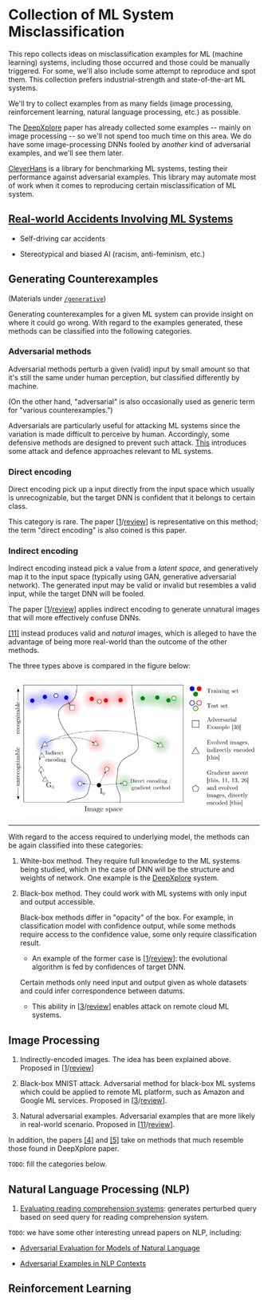 # Collection of ML System Misclassification

This repo collects ideas on misclassification examples for ML (machine learning) systems, including those occurred and those could be manually triggered. For some, we'll also include some attempt to  reproduce and spot them. This collection prefers industrial-strength and state-of-the-art ML systems.

We'll try to collect examples from as many fields (image processing, reinforcement learning, natural language processing, etc.) as possible. 

The [DeepXplore](https://dl.acm.org/citation.cfm?id=3132785) paper has already collected some examples -- mainly on image processing -- so we'll not spend too much time on this area. We do have some image-processing DNNs fooled by *another* kind of adversarial examples, and we'll see them later.

[CleverHans](https://github.com/tensorflow/cleverhans) is a library for benchmarking ML systems, testing their performance against adversarial examples. This library may automate most of work when it comes to reproducing certain misclassification of ML system.

## [Real-world Accidents Involving ML Systems](./ML-accidents.md)

- Self-driving car accidents

- Stereotypical and biased AI (racism, anti-feminism, etc.)

## Generating Counterexamples

(Materials under [`/generative`](generative/))

Generating counterexamples for a given ML system can provide insight on where it could go wrong. With regard to the examples generated, these methods can be classified into the following categories.

### Adversarial methods

Adversarial methods perturb a given (valid) input by small amount so that it's still the same under human perception, but classified differently by machine.

(On the other hand, "adversarial" is also occasionally used as generic term for "various counterexamples.")

Adversarials are particularly useful for attacking ML systems since the variation is made difficult to perceive by human. Accordingly, some defensive methods are designed to prevent such attack. [This](generative/ML-attack-defence.md) introduces some attack and defence approaches relevant to ML systems.

### Direct encoding

Direct encoding pick up a input directly from the input space which usually is unrecognizable, but the target DNN is confident that it belongs to certain class. 

This category is rare. The paper [[1](papers/dnn-fooling-1412.1897.pdf)/[review](papers/dnn-fooling.md)] is representative on this method; the term "direct encoding" is also coined is this paper.

### Indirect encoding

Indirect encoding instead pick a value from a *latent space*, and generatively map it to the input space (typically using GAN, generative adversarial network). The generated input may be valid or invalid but resembles a valid input, while the target DNN will be fooled.

The paper [[1](papers/dnn-fooling-1412.1897.pdf)/[review](papers/dnn-fooling.md)] applies indirect encoding to generate unnatural images that will more effectively confuse DNNs. 

[[11]](https://arxiv.org/pdf/1710.11342.pdf) instead produces valid and *natural* images, which is alleged to have the advantage of being more real-world than the outcome of the other methods.

The three types above is compared in the figure below: 

![](adv-categories.jpg)

---

With regard to the access required to underlying model, the methods can be again classified into these categories:

1. White-box method. They require full knowledge to the ML systems being studied, which in the case of DNN will be the structure and weights of network. One example is the [DeepXplore](https://dl.acm.org/citation.cfm?id=3132785) system.

1. Black-box method. They could work with ML systems with only input and output accessible. 

    Black-box methods differ in "opacity" of the box. For example, in classification model with confidence output, while some methods require access to the confidence value, some only require classification result. 
    
    - An example of the former case is [[1](papers/dnn-fooling-1412.1897.pdf)/[review](papers/dnn-fooling.md)]: the evolutional algorithm is fed by confidences of target DNN. 

    Certain methods only need input and output given as whole datasets and could infer correspondence between datums.

    - This ability in [[3](papers/black-box-1602.02697.pdf)/[review](papers/black-box.md)] enables attack on remote cloud ML systems. 

## Image Processing

1. Indirectly-encoded images. The idea has been explained above. Proposed in [[1](papers/dnn-fooling-1412.1897.pdf)/[review](papers/dnn-fooling.md)]

1. Black-box MNIST attack. Adversarial method for black-box ML systems which could be applied to remote ML platform, such as Amazon and Google ML services. Proposed in [[3](papers/black-box-1602.02697.pdf)/[review](papers/black-box.md)]. 

1. Natural adversarial examples. Adversarial examples that are more likely in real-world scenario. Proposed in [[11](https://arxiv.org/pdf/1710.11342.pdf)/[review](papers/natural-adv.md)].

In addition, the papers [[4]](https://arxiv.org/pdf/1412.6572.pdf) and [[5]](https://arxiv.org/pdf/1607.02533.pdf) take on methods that much resemble those found in DeepXplore paper.

`TODO`: fill the categories below.
## Natural Language Processing (NLP)

1. [Evaluating reading comprehension systems](papers/eval-reading-system.md): generates perturbed query based on seed query for reading comprehension system. 

`TODO`: we have some other interesting unread papers on NLP, including: 

* [Adversarial Evaluation for Models of Natural Language](https://pdfs.semanticscholar.org/94a8/30c18aee5263a22bfc3cfde7f03e455f2312.pdf)

* [Adversarial Examples in NLP Contexts](https://nlp.stanford.edu/courses/cs224n/2015/reports/29.pdf)

## Reinforcement Learning